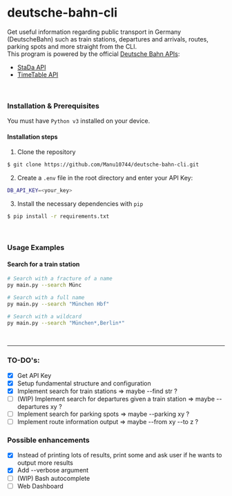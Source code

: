 # deutsche-bahn-cli

Get useful information regarding public transport in Germany (DeutscheBahn) such as train stations, departures and arrivals, routes, parking spots and more straight from the CLI.
<br>
This program is powered by the official [Deutsche Bahn APIs](https://developer.deutschebahn.com/store/apis/list):

- [StaDa API](https://developer.deutschebahn.com/store/apis/info?name=StaDa-Station_Data&version=v2&provider=DBOpenData)
- [TimeTable API](https://developer.deutschebahn.com/store/apis/info?name=Timetables&version=v1&provider=DBOpenData)

<br>

### Installation & Prerequisites
You must have `Python v3` installed on your device.

#### Installation steps

1. Clone the repository
```bash
$ git clone https://github.com/Manu10744/deutsche-bahn-cli.git
```
 
2. Create a `.env` file in the root directory and enter your API Key:
```bash
DB_API_KEY=<your_key>
```   

3. Install the necessary dependencies with `pip`
```bash
$ pip install -r requirements.txt
```

<br>

### Usage Examples
#### Search for a train station
```bash
# Search with a fracture of a name
py main.py --search Münc

# Search with a full name
py main.py --search "München Hbf"

# Search with a wildcard
py main.py --search "München*,Berlin*"
```

<br>
<hr>

### TO-DO's:
- [X] Get API Key
- [X] Setup fundamental structure and configuration
- [X] Implement search for train stations => maybe --find str ?
- [ ] (WIP) Implement search for departures given a train station => maybe --departures xy ?
- [ ] Implement search for parking spots => maybe --parking xy ?
- [ ] Implement route information output => maybe --from xy --to z ?

### Possible enhancements 
- [X] Instead of printing lots of results, print some and ask user if he wants to output more results
- [X] Add --verbose argument
- [ ] (WIP) Bash autocomplete
- [ ] Web Dashboard
